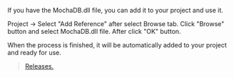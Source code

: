 If you have the MochaDB.dll file, you can add it to your project and use it.

Project -> Select "Add Reference" after select Browse tab.
Click "Browse" button and select MochaDB.dll file. After click "OK" button.

When the process is finished, it will be automatically added to your project and ready for use.

> <a href="https://github.com/MertcanDavulcu/MochaDB/releases">Releases.</a>
